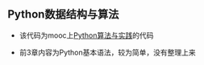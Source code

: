 ## Python数据结构与算法

- 该代码为mooc上[Python算法与实践](https://www.icourse163.org/course/NEU-1002127001)的代码

- 前3章内容为Python基本语法，较为简单，没有整理上来

  